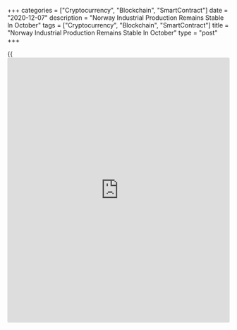 +++
categories = ["Cryptocurrency", "Blockchain", "SmartContract"]
date = "2020-12-07"
description = "Norway Industrial Production Remains Stable In October"
tags = ["Cryptocurrency", "Blockchain", "SmartContract"]
title = "Norway Industrial Production Remains Stable In October"
type = "post"
+++

{{<iframe id="large-banner" src="https://www.bounty.group/#slide=4.0" width="100%" height="600" scrolling="no" style="border: 0px solid rgb(216, 221, 230); border-radius: 3px;">}}

Norway's industrial production remained unchanged in October, figures
from Statistics Norway showed on Monday.

Industrial production remained unchanged year-on-year in October, after
a 6.3 percent rise in September.

Manufacturing output fell 2.7 percent annually in October, following a
3.4 percent decrease in the previous month.

Production in electricity, gas and steam grew 19.5 percent, while the
mining and quarrying output fell 7.4 percent.

Among the main industrial groupings, production of energy goods gained
4.0 percent yearly in October.

Meanwhile, production of capital goods fell 6.2 percent. Production of
consumer goods declined 2.0 percent and those of intermediate goods by
0.9 percent.

Durable consumer goods production increased 5.3 percent, while
production of non-durable goods fell 3.0 percent.

On a month-on-month basis, industrial production decreased 3.5 percent
in October, following a 1.6 percent drop in the preceding month.

For comments and feedback [contact](https://www.playgroundfx.com/contact/): editorial@rtt[news](https://www.letsplayfx.com/blog/forex-news-website/).com

[Economic News][1]

 **What parts of the world are seeing the best (and worst) economic
performances lately? Click[here][2] to check out our [Econ Scorecard][2]
and find out! See up-to-the-moment [ranking](https://www.playgroundfx.com/blog/crypto-exchange-ranking/)s for the best and worst
performers in [GDP][3], [unemployment rate][4], [inflation][5] and much
more.**

   1. www.rtt[news](https://www.letsplayfx.com/blog/forex-news-website/).com/Content/EconomicNews.aspx
   2. www.rtt[news](https://www.letsplayfx.com/blog/forex-news-website/).com/economic-scorecard/world-rank/unemployment-rate/highest-performance.aspx
   3. www.rtt[news](https://www.letsplayfx.com/blog/forex-news-website/).com/economic-scorecard/world-rank/GDP/highest-performance.aspx
   4. www.rtt[news](https://www.letsplayfx.com/blog/forex-news-website/).com/economic-scorecard/world-rank/unemployment-rate/lowest-performance.aspx
   5. www.rtt[news](https://www.letsplayfx.com/blog/forex-news-website/).com/economic-scorecard/world-rank/CPI/highest-performance.aspx